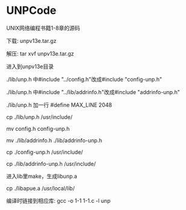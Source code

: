 # UNPCode
UNIX网络编程书籍1-8章的源码

下载: unpv13e.tar.gz 

解压: tar xvf unpv13e.tar.gz

进入到unpv13e目录

./lib/unp.h 中#include "../config.h"改成#include "config-unp.h"

./lib/unp.h 中#include "../lib/addrinfo.h"改成#include "addrinfo-unp.h"

./lib/unp.h 加一行 #define MAX_LINE 2048

cp ./lib/unp.h /usr/include/

mv config.h config-unp.h

mv ./lib/addrinfo.h ./lib/addrinfo-unp.h

cp ./config-unp.h /usr/include/

cp ./lib/addrinfo-unp.h /usr/include/

进入lib里make，生成libunp.a

cp ./libapue.a /usr/local/lib/

编译时链接到相应库: gcc -o 1-1 1-1.c -l unp

